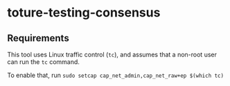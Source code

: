 # toture-testing-consensus



## Requirements

This tool uses Linux traffic control (```tc```), and assumes that a non-root user can run the ```tc``` command. 

To enable that, run ```sudo setcap cap_net_admin,cap_net_raw+ep $(which tc)```
